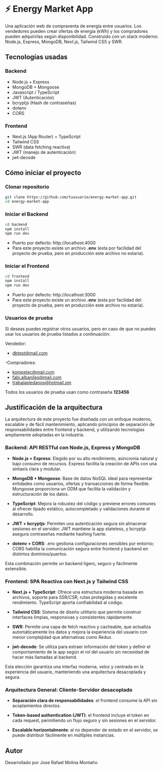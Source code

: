 # ⚡ Energy Market App

Una aplicación web de compraventa de energía entre usuarios. Los vendedores pueden crear ofertas de energía (kWh) y los compradores pueden adquirirlas según disponibilidad. Construido con un stack moderno: Node.js, Express, MongoDB, Next.js, Tailwind CSS y SWR.

## Tecnologías usadas

### Backend

- Node.js + Express
- MongoDB + Mongoose
- Javascript / TypeScript
- JWT (Autenticación)
- bcryptjs (Hash de contraseñas)
- dotenv
- CORS

### Frontend

- Next.js (App Router) + TypeScript
- Tailwind CSS
- SWR (data fetching reactiva)
- JWT (manejo de autenticación)
- jwt-decode

## Cómo iniciar el proyecto

### Clonar repositorio

```bash
git clone https://github.com/tuusuario/energy-market-app.git
cd energy-market-app
```

### Iniciar el Backend

```bash
cd backend
npm install
npm run dev
```

- Puerto por defecto: http://localhost:4000
- Para este proyecto existe un archivo **.env** (esta por facilidad del proyecto de prueba, pero en producción este archivo no estaría).

### Iniciar el Frontend

```bash
cd frontend
npm install
npm run dev
```

- Puerto por defecto: http://localhost:3000
- Para este proyecto existe un archivo **.env** (esta por facilidad del proyecto de prueba, pero en producción este archivo no estaría).

### Usuarios de prueba

Si deseas puedes registrar otros usuarios, pero en caso de que no puedes usar los usuarios de prueba listados a continuación:

Vendedor:
- dbtest@mail.com

-Compradores:
- kompelec@mail.com
- fabi.albaniles@mail.com
- trabajapledanos@hotmail.om

Todos los usuarios de prueba usan como contraseña **123456**

## Justificación de la arquitectura
La arquitectura de este proyecto fue diseñada con un enfoque moderno, escalable y de fácil mantenimiento, aplicando principios de separación de responsabilidades entre frontend y backend, y utilizando tecnologías ampliamente adoptadas en la industria.

### Backend: API RESTful con Node.js, Express y MongoDB

- **Node.js + Express**: Elegido por su alto rendimiento, asincronía natural y bajo consumo de recursos. Express facilita la creación de APIs con una sintaxis clara y modular.

- **MongoDB + Mongoose**: Base de datos NoSQL ideal para representar entidades como usuarios, ofertas y transacciones de forma flexible. Mongoose proporciona un ODM que facilita la validación y estructuración de los datos.

- **TypeScript**: Mejora la robustez del código y previene errores comunes al ofrecer tipado estático, autocompletado y validaciones durante el desarrollo.

- **JWT + bcryptjs**: Permiten una autenticación segura sin almacenar sesiones en el servidor. JWT mantiene la app stateless, y bcryptjs asegura contraseñas mediante hashing fuerte.

- **dotenv + CORS**: .env gestiona configuraciones sensibles por entorno; CORS habilita la comunicación segura entre frontend y backend en distintos dominios/puertos.

Esta combinación permite un backend ligero, seguro y fácilmente extensible.

### Frontend: SPA Reactiva con Next.js y Tailwind CSS

- **Next.js + TypeScript**: Ofrece una estructura moderna basada en archivos, soporte para SSR/CSR, rutas protegidas y excelente rendimiento. TypeScript aporta confiabilidad al código.

- **Tailwind CSS**: Sistema de diseño utilitario que permite construir interfaces limpias, responsivas y consistentes rápidamente.

- **SWR**: Permite una capa de fetch reactivo y cacheable, que actualiza automáticamente los datos y mejora la experiencia del usuario con menor complejidad que alternativas como Redux.

- **jwt-decode**: Se utiliza para extraer información del token y definir el comportamiento de la app según el rol del usuario sin necesidad de hacer más llamadas al backend.

Esta elección garantiza una interfaz moderna, veloz y centrada en la experiencia del usuario, manteniendo una arquitectura desacoplada y segura.

### Arquitectura General: Cliente-Servidor desacoplado

- **Separación clara de responsabilidades**: el frontend consume la API sin acoplamientos directos.

- **Token-based authentication (JWT)**: el frontend incluye el token en cada request, permitiendo un flujo seguro y sin sesiones en el servidor.

- **Escalable horizontalmente**: al no depender de estado en el servidor, se puede distribuir fácilmente en múltiples instancias.

## Autor
Desarrollado por Jose Rafael Molina Montaño